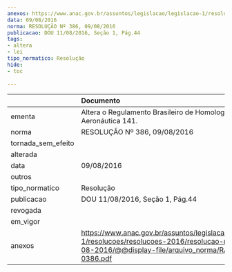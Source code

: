 ```yaml
---
anexos: https://www.anac.gov.br/assuntos/legislacao/legislacao-1/resolucoes/resolucoes-2016/resolucao-no-386-09-08-2016/@@display-file/arquivo_norma/RA2016-0386.pdf
data: 09/08/2016
norma: RESOLUÇÃO Nº 386, 09/08/2016
publicacao: DOU 11/08/2016, Seção 1, Pág.44
tags:
- altera
- lei
tipo_normatico: Resolução
hide: 
- toc 
 
---
```


|                    | Documento                                                                                                                                                    |
|:-------------------|:-------------------------------------------------------------------------------------------------------------------------------------------------------------|
| ementa             | Altera o Regulamento Brasileiro de Homologação Aeronáutica 141.                                                                                              |
| norma              | RESOLUÇÃO Nº 386, 09/08/2016                                                                                                                                 |
| tornada_sem_efeito |                                                                                                                                                              |
| alterada           |                                                                                                                                                              |
| data               | 09/08/2016                                                                                                                                                   |
| outros             |                                                                                                                                                              |
| tipo_normatico     | Resolução                                                                                                                                                    |
| publicacao         | DOU 11/08/2016, Seção 1, Pág.44                                                                                                                              |
| revogada           |                                                                                                                                                              |
| em_vigor           |                                                                                                                                                              |
| anexos             | https://www.anac.gov.br/assuntos/legislacao/legislacao-1/resolucoes/resolucoes-2016/resolucao-no-386-09-08-2016/@@display-file/arquivo_norma/RA2016-0386.pdf |